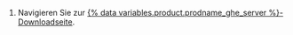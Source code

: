 1. Navigieren Sie zur [{% data variables.product.prodname_ghe_server %}-Downloadseite](https://enterprise.github.com/download).
